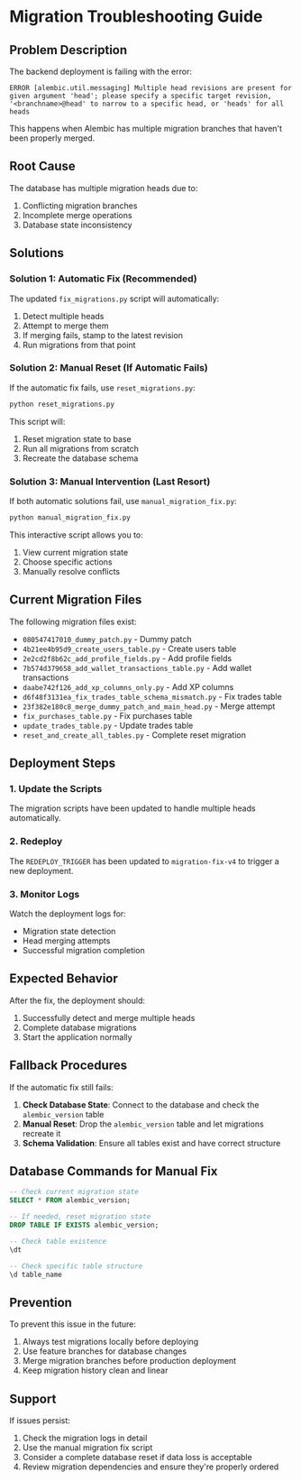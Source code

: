 # Migration Troubleshooting Guide

## Problem Description

The backend deployment is failing with the error:
```
ERROR [alembic.util.messaging] Multiple head revisions are present for given argument 'head'; please specify a specific target revision, '<branchname>@head' to narrow to a specific head, or 'heads' for all heads
```

This happens when Alembic has multiple migration branches that haven't been properly merged.

## Root Cause

The database has multiple migration heads due to:
1. Conflicting migration branches
2. Incomplete merge operations
3. Database state inconsistency

## Solutions

### Solution 1: Automatic Fix (Recommended)

The updated `fix_migrations.py` script will automatically:
1. Detect multiple heads
2. Attempt to merge them
3. If merging fails, stamp to the latest revision
4. Run migrations from that point

### Solution 2: Manual Reset (If Automatic Fails)

If the automatic fix fails, use `reset_migrations.py`:
```bash
python reset_migrations.py
```

This script will:
1. Reset migration state to base
2. Run all migrations from scratch
3. Recreate the database schema

### Solution 3: Manual Intervention (Last Resort)

If both automatic solutions fail, use `manual_migration_fix.py`:
```bash
python manual_migration_fix.py
```

This interactive script allows you to:
1. View current migration state
2. Choose specific actions
3. Manually resolve conflicts

## Current Migration Files

The following migration files exist:
- `080547417010_dummy_patch.py` - Dummy patch
- `4b21ee4b95d9_create_users_table.py` - Create users table
- `2e2cd2f8b62c_add_profile_fields.py` - Add profile fields
- `7b574d379658_add_wallet_transactions_table.py` - Add wallet transactions
- `daabe742f126_add_xp_columns_only.py` - Add XP columns
- `d6f48f3131ea_fix_trades_table_schema_mismatch.py` - Fix trades table
- `23f382e180c8_merge_dummy_patch_and_main_head.py` - Merge attempt
- `fix_purchases_table.py` - Fix purchases table
- `update_trades_table.py` - Update trades table
- `reset_and_create_all_tables.py` - Complete reset migration

## Deployment Steps

### 1. Update the Scripts
The migration scripts have been updated to handle multiple heads automatically.

### 2. Redeploy
The `REDEPLOY_TRIGGER` has been updated to `migration-fix-v4` to trigger a new deployment.

### 3. Monitor Logs
Watch the deployment logs for:
- Migration state detection
- Head merging attempts
- Successful migration completion

## Expected Behavior

After the fix, the deployment should:
1. Successfully detect and merge multiple heads
2. Complete database migrations
3. Start the application normally

## Fallback Procedures

If the automatic fix still fails:

1. **Check Database State**: Connect to the database and check the `alembic_version` table
2. **Manual Reset**: Drop the `alembic_version` table and let migrations recreate it
3. **Schema Validation**: Ensure all tables exist and have correct structure

## Database Commands for Manual Fix

```sql
-- Check current migration state
SELECT * FROM alembic_version;

-- If needed, reset migration state
DROP TABLE IF EXISTS alembic_version;

-- Check table existence
\dt

-- Check specific table structure
\d table_name
```

## Prevention

To prevent this issue in the future:
1. Always test migrations locally before deploying
2. Use feature branches for database changes
3. Merge migration branches before production deployment
4. Keep migration history clean and linear

## Support

If issues persist:
1. Check the migration logs in detail
2. Use the manual migration fix script
3. Consider a complete database reset if data loss is acceptable
4. Review migration dependencies and ensure they're properly ordered
